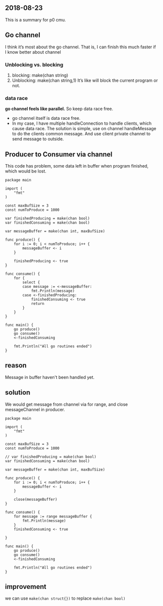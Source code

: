 ## 2018-08-23
This is a summary for p0 cmu.

## Go channel
I think it’s most about the go channel. That is, I can finish this much faster if I know better about channel
### Unblocking vs. blocking
1. blocking: make(chan string)
2. Unblocking: make(chan string,1)
It’s like will block the current program or not.
### data race
**go channel feels like parallel.**
So keep data race free.
- go channel itself is data race free.
- In my case,
I have multiple handleConnection to handle clients, which cause data race. 
The solution is simple, use on channel handleMessage to do the clients common message. And use client private channel to send message to outside.

## Producer to Consumer via channel
This code has problem, some data left in buffer when program finished, which would be lost.
``` golang
package main

import (
	"fmt"
)

const maxBufSize = 3
const numToProduce = 1000

var finishedProducing = make(chan bool)
var finishedConsuming = make(chan bool)

var messageBuffer = make(chan int, maxBufSize)

func produce() {
	for i := 0; i < numToProduce; i++ {
		messageBuffer <- i
	}

	finishedProducing <- true
}

func consume() {
	for {
		select {
		case message := <-messageBuffer:
			fmt.Println(message)
		case <-finishedProducing:
			finishedConsuming <- true
			return
		}
	}
}

func main() {
	go produce()
	go consume()
	<-finishedConsuming

	fmt.Println("All go routines ended")
}

```

## reason
Message in buffer haven't been handled yet.


## solution
We would get message from channel via for range, and close messageChannel in producer.
``` golang
package main

import (
	"fmt"
)

const maxBufSize = 3
const numToProduce = 1000

// var finishedProducing = make(chan bool)
var finishedConsuming = make(chan bool)

var messageBuffer = make(chan int, maxBufSize)

func produce() {
	for i := 0; i < numToProduce; i++ {
		messageBuffer <- i
    }

	close(messageBuffer)
}

func consume() {
	for message := range messageBuffer {
		fmt.Println(message)
	}
	finishedConsuming <- true

}

func main() {
	go produce()
	go consume()
	<-finishedConsuming

	fmt.Println("All go routines ended")
}

```

## improvement
we can use `make(chan struct{})` to replace `make(chan bool)`